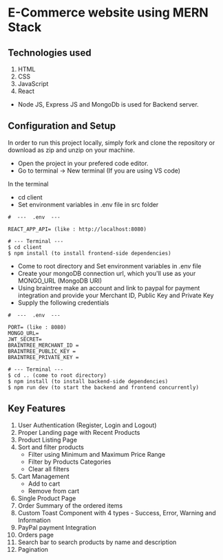 # E-Commerce website using MERN Stack

## Technologies used 
1. HTML
2. CSS
3. JavaScript
4. React

- Node JS, Express JS and MongoDb is used for Backend server.

## Configuration and Setup

In order to run this project locally, simply fork and clone the repository or download as zip and unzip on your machine.

- Open the project in your prefered code editor.
- Go to terminal -> New terminal (If you are using VS code)

In the terminal
- cd client
- Set environment variables in .env file in src folder
```
#  ---  .env  ---

REACT_APP_API= (like : http://localhost:8080)

```
```
# --- Terminal ---
$ cd client
$ npm install (to install frontend-side dependencies)
```
- Come to root directory and Set environment variables in .env file
- Create your mongoDB connection url, which you'll use as your MONGO_URL (MongoDB URI)
- Using braintree make an account and link to paypal for payment integration and provide your Merchant ID, Public Key and Private Key
- Supply the following credentials

```
#  ---  .env  ---

PORT= (like : 8080)
MONGO_URL=
JWT_SECRET= 
BRAINTREE_MERCHANT_ID = 
BRAINTREE_PUBLIC_KEY = 
BRAINTREE_PRIVATE_KEY = 

```


```
# --- Terminal ---
$ cd .. (come to root directory)
$ npm install (to install backend-side dependencies)
$ npm run dev (to start the backend and frontend concurrently)
```

##  Key Features

1. User Authentication (Register, Login and Logout)
2. Proper Landing page with Recent Products
3. Product Listing Page
4. Sort and filter products
   - Filter using Minimum and Maximum Price Range
   - Filter by Products Categories
   - Clear all filters
5. Cart Management 
   - Add to cart  
   - Remove from cart
7. Single Product Page
8. Order Summary of the ordered items
9. Custom Toast Component with 4 types - Success, Error, Warning and Information
10. PayPal payment Integration
11. Orders page
12. Search bar to search products by name and description 
13. Pagination